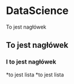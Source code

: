 DataScience
===========
To jest nagłówek
## To jest nagłówek
### I to jest nagłówek
*to jest lista
*to jest lista

